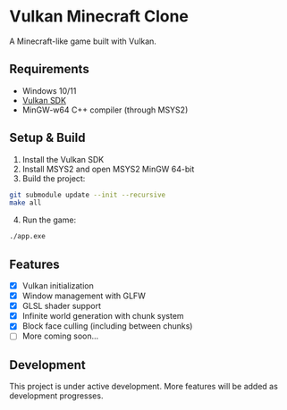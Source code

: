 # Vulkan Minecraft Clone

A Minecraft-like game built with Vulkan.

## Requirements

- Windows 10/11
- [Vulkan SDK](https://vulkan.lunarg.com/sdk/home)
- MinGW-w64 C++ compiler (through MSYS2)

## Setup & Build

1. Install the Vulkan SDK
2. Install MSYS2 and open MSYS2 MinGW 64-bit
3. Build the project:
```bash
git submodule update --init --recursive
make all
```
4. Run the game:
```bash
./app.exe
```

## Features

- [x] Vulkan initialization
- [x] Window management with GLFW
- [x] GLSL shader support
- [x] Infinite world generation with chunk system
- [x] Block face culling (including between chunks)
- [ ] More coming soon...

## Development

This project is under active development. More features will be added as development progresses.